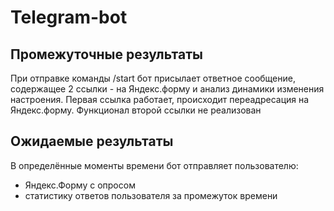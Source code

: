 # Telegram-bot

## Промежуточные результаты
При отправке команды /start бот присылает ответное сообщение,
содержащее 2 ссылки - на Яндекс.форму и анализ динамики изменения настроения.
Первая ссылка работает, происходит переадресация на Яндекс.форму.
Функционал второй ссылки не реализован

## Ожидаемые результаты
В определённые моменты времени бот отправляет пользователю:
- Яндекс.Форму с опросом
- статистику ответов пользователя за промежуток времени
